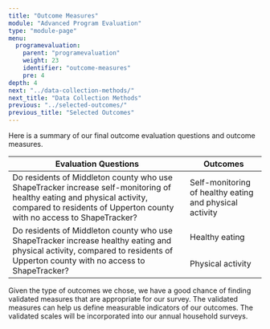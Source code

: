 ```yaml
---
title: "Outcome Measures"
module: "Advanced Program Evaluation"
type: "module-page"
menu:
  programevaluation:
    parent: "programevaluation"
    weight: 23
    identifier: "outcome-measures"
    pre: 4
depth: 4
next: "../data-collection-methods/"
next_title: "Data Collection Methods"
previous: "../selected-outcomes/"
previous_title: "Selected Outcomes"
---
```

<div class="programevaluation"><div class="pageblock clearfix"><div class="modalpageNav"></div>
</div><div class="pageblock"><p>Here is a summary of our final outcome evaluation questions and outcome measures.</p>
</div><div class="pageblock"><table>
<thead>
<tr>
<th class="th1">Evaluation Questions</th>
<th class="th1">Outcomes</th>
</tr>
</thead>
<tbody>
<tr>
<td>Do residents of Middleton county who use ShapeTracker
          increase self-monitoring of healthy eating and physical activity, compared to
          residents of Upperton county with no access to ShapeTracker?</td>
<td>Self-monitoring of healthy eating and physical activity</td>
</tr>
<tr>
<td rowspan="2">Do residents of Middleton county who use ShapeTracker
          increase healthy eating and physical activity, compared to residents of
          Upperton county with no access to ShapeTracker?</td>
<td>Healthy eating</td>
</tr>
<tr>
<td>Physical activity</td>
</tr>
</tbody>
</table>
</div><div class="pageblock"><p>Given the type of outcomes we chose, we have a good chance of finding validated measures that are appropriate for our survey. The validated measures can help us define measurable indicators of our outcomes. The validated scales will be incorporated into our annual household surveys.</p>
</div></div>